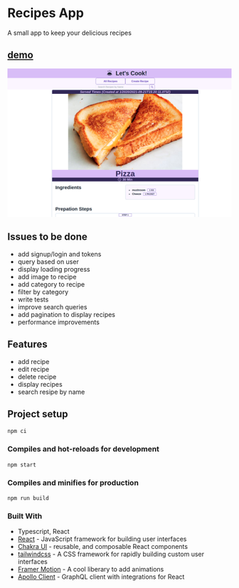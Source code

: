 # Recipes App
A small app to keep your delicious recipes

## [demo](https://rebinnaf.github.io/recipes/)
![recipes-app](public/readme.png?raw=true "recipes-app")

## Issues to be done
- add signup/login and tokens
- query based on user
- display loading progress
- add image to recipe
- add category to recipe
- filter by category
- write tests
- improve search queries
- add pagination to display recipes
- performance improvements

## Features
- add recipe
- edit recipe
- delete recipe
- display recipes
- search resipe by name



## Project setup
```
npm ci
```
### Compiles and hot-reloads for development
```
npm start
```

### Compiles and minifies for production
```
npm run build
```

### Built With
- Typescript, React
- [React](https://vuejs.org/) - JavaScript framework for building user interfaces
- [Chakra UI](https://github.com/chakra-ui/chakra-ui) - reusable, and composable React components
- [tailwindcss](https://github.com/tailwindlabs/tailwindcss) - A CSS framework for rapidly building custom user interfaces
- [Framer Motion](https://github.com/framer/motion) - A cool liberary to add animations
- [Apollo Client](https://github.com/apollographql/apollo-client) - GraphQL client with integrations for React
